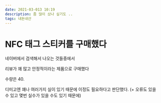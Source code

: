 ```yaml
---
date: 2021-03-013 10:19
description: 좀 많이 샀나 싶기도 ..
tags: 내돈내산
---
```

# NFC 태그 스티커를 구매했다

네이버에서 검색해서 나오는 것들중에서

리뷰가 꽤 많고 안정적이라는 제품으로 구매했다

수량은 40.

디미고엔 꽤나 여러가지 실이 있기 때문에 이정도 필요하다고 판단했다. 
(+ 오류도 있을 수 있고 몇번 실수가 있을 수도 있기 때문에)




